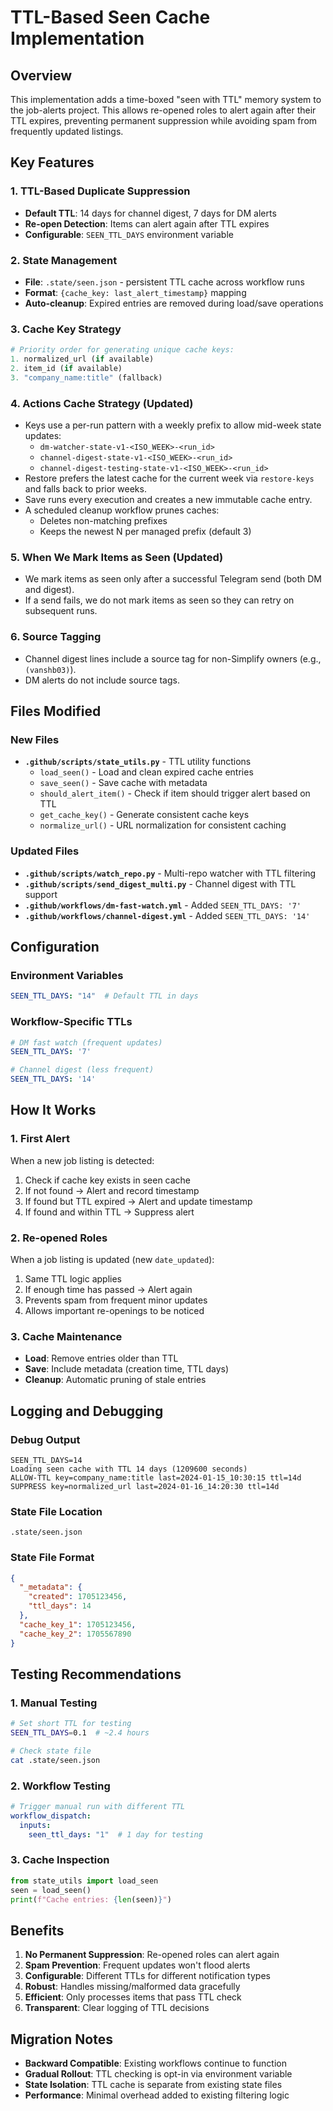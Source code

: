 # TTL-Based Seen Cache Implementation

## Overview

This implementation adds a time-boxed "seen with TTL" memory system to the job-alerts project. This allows re-opened roles to alert again after their TTL expires, preventing permanent suppression while avoiding spam from frequently updated listings.

## Key Features

### 1. TTL-Based Duplicate Suppression
- **Default TTL**: 14 days for channel digest, 7 days for DM alerts
- **Re-open Detection**: Items can alert again after TTL expires
- **Configurable**: `SEEN_TTL_DAYS` environment variable

### 2. State Management
- **File**: `.state/seen.json` - persistent TTL cache across workflow runs
- **Format**: `{cache_key: last_alert_timestamp}` mapping
- **Auto-cleanup**: Expired entries are removed during load/save operations

### 3. Cache Key Strategy
```python
# Priority order for generating unique cache keys:
1. normalized_url (if available) 
2. item_id (if available)
3. "company_name:title" (fallback)
```

### 4. Actions Cache Strategy (Updated)

- Keys use a per-run pattern with a weekly prefix to allow mid-week state updates:
  - `dm-watcher-state-v1-<ISO_WEEK>-<run_id>`
  - `channel-digest-state-v1-<ISO_WEEK>-<run_id>`
  - `channel-digest-testing-state-v1-<ISO_WEEK>-<run_id>`
- Restore prefers the latest cache for the current week via `restore-keys` and falls back to prior weeks.
- Save runs every execution and creates a new immutable cache entry.
- A scheduled cleanup workflow prunes caches:
  - Deletes non-matching prefixes
  - Keeps the newest N per managed prefix (default 3)

### 5. When We Mark Items as Seen (Updated)

- We mark items as seen only after a successful Telegram send (both DM and digest).
- If a send fails, we do not mark items as seen so they can retry on subsequent runs.

### 6. Source Tagging

- Channel digest lines include a source tag for non-Simplify owners (e.g., `(vanshb03)`).
- DM alerts do not include source tags.

## Files Modified

### New Files
- **`.github/scripts/state_utils.py`** - TTL utility functions
  - `load_seen()` - Load and clean expired cache entries
  - `save_seen()` - Save cache with metadata
  - `should_alert_item()` - Check if item should trigger alert based on TTL
  - `get_cache_key()` - Generate consistent cache keys
  - `normalize_url()` - URL normalization for consistent caching

### Updated Files
- **`.github/scripts/watch_repo.py`** - Multi-repo watcher with TTL filtering
- **`.github/scripts/send_digest_multi.py`** - Channel digest with TTL support
- **`.github/workflows/dm-fast-watch.yml`** - Added `SEEN_TTL_DAYS: '7'`
- **`.github/workflows/channel-digest.yml`** - Added `SEEN_TTL_DAYS: '14'`

## Configuration

### Environment Variables
```yaml
SEEN_TTL_DAYS: "14"  # Default TTL in days
```

### Workflow-Specific TTLs
```yaml
# DM fast watch (frequent updates)
SEEN_TTL_DAYS: '7'

# Channel digest (less frequent)  
SEEN_TTL_DAYS: '14'
```

## How It Works

### 1. First Alert
When a new job listing is detected:
1. Check if cache key exists in seen cache
2. If not found → Alert and record timestamp
3. If found but TTL expired → Alert and update timestamp
4. If found and within TTL → Suppress alert

### 2. Re-opened Roles
When a job listing is updated (new `date_updated`):
1. Same TTL logic applies
2. If enough time has passed → Alert again
3. Prevents spam from frequent minor updates
4. Allows important re-openings to be noticed

### 3. Cache Maintenance
- **Load**: Remove entries older than TTL
- **Save**: Include metadata (creation time, TTL days)
- **Cleanup**: Automatic pruning of stale entries

## Logging and Debugging

### Debug Output
```
SEEN_TTL_DAYS=14
Loading seen cache with TTL 14 days (1209600 seconds)
ALLOW-TTL key=company_name:title last=2024-01-15_10:30:15 ttl=14d
SUPPRESS key=normalized_url last=2024-01-16_14:20:30 ttl=14d
```

### State File Location
```
.state/seen.json
```

### State File Format
```json
{
  "_metadata": {
    "created": 1705123456,
    "ttl_days": 14
  },
  "cache_key_1": 1705123456,
  "cache_key_2": 1705567890
}
```

## Testing Recommendations

### 1. Manual Testing
```bash
# Set short TTL for testing
SEEN_TTL_DAYS=0.1  # ~2.4 hours

# Check state file
cat .state/seen.json
```

### 2. Workflow Testing
```yaml
# Trigger manual run with different TTL
workflow_dispatch:
  inputs:
    seen_ttl_days: "1"  # 1 day for testing
```

### 3. Cache Inspection
```python
from state_utils import load_seen
seen = load_seen()
print(f"Cache entries: {len(seen)}")
```

## Benefits

1. **No Permanent Suppression**: Re-opened roles can alert again
2. **Spam Prevention**: Frequent updates won't flood alerts  
3. **Configurable**: Different TTLs for different notification types
4. **Robust**: Handles missing/malformed data gracefully
5. **Efficient**: Only processes items that pass TTL check
6. **Transparent**: Clear logging of TTL decisions

## Migration Notes

- **Backward Compatible**: Existing workflows continue to function
- **Gradual Rollout**: TTL checking is opt-in via environment variable
- **State Isolation**: TTL cache is separate from existing state files
- **Performance**: Minimal overhead added to existing filtering logic
